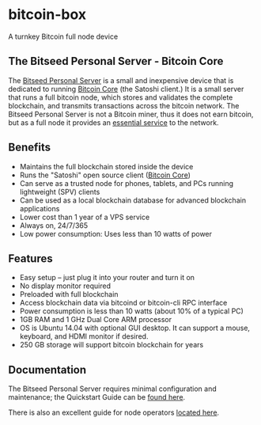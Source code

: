 # bitcoin-box
A turnkey Bitcoin full node device

The Bitseed Personal Server - Bitcoin Core
----------------

The [Bitseed Personal Server](https://bitseed.org/shop/) is a small and inexpensive device that is dedicated to running [Bitcoin Core](https://github.com/bitcoin/bitcoin) (the Satoshi client.) It is a small server that runs a full bitcoin node, which stores and validates the complete blockchain, and transmits transactions across the bitcoin network. The Bitseed Personal Server is not a Bitcoin miner, thus it does not earn bitcoin, but as a full node it provides an [essential service](https://medium.com/@lopp/bitcoin-nodes-how-many-is-enough-9b8e8f6fd2cf) to the network.

Benefits
----------------

* Maintains the full blockchain stored inside the device
* Runs the "Satoshi" open source client ([Bitcoin Core](https://github.com/bitcoin/bitcoin))
* Can serve as a trusted node for phones, tablets, and PCs running lightweight (SPV) clients
* Can be used as a local blockchain database for advanced blockchain applications
* Lower cost than 1 year of a VPS service
* Always on, 24/7/365
* Low power consumption:  Uses less than 10 watts of power

Features
----------------

* Easy setup – just plug it into your router and turn it on
* No display monitor required
* Preloaded with full blockchain
* Access blockchain data via bitcoind or bitcoin-cli RPC interface
* Power consumption is less than 10 watts (about 10% of a typical PC)
* 1GB RAM and 1 GHz Dual Core ARM processor
* OS is Ubuntu 14.04 with optional GUI desktop.  It can support a mouse, keyboard, and HDMI monitor if desired.
* 250 GB storage will support bitcoin blockchain for years

Documentation
----------------
The Bitseed Personal Server requires minimal configuration and maintenance; the Quickstart Guide can be [found  here](https://bitseed.org/bitseed-bitcoin-edition-quickstart-guide/).

There is also an excellent guide for node operators [located here](https://bitcoin.org/en/full-node).
